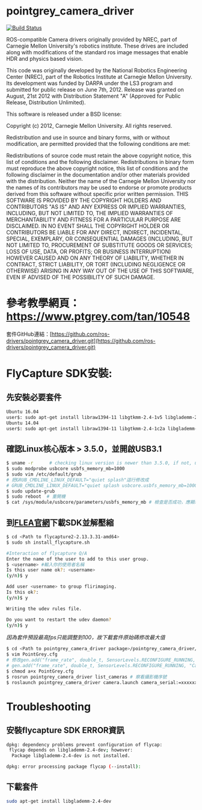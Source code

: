 pointgrey_camera_driver
=======================

[![Build Status](https://travis-ci.org/ros-drivers/pointgrey_camera_driver.png?branch=master)](https://travis-ci.org/ros-drivers/pointgrey_camera_driver)

ROS-compatible Camera drivers originally provided by NREC, part of Carnegie Mellon University's robotics institute.
These drives are included along with modifications of the standard ros image messages that enable HDR and physics based vision.

This code was originally developed by the National Robotics Engineering Center (NREC), part of the Robotics Institute at Carnegie Mellon University. Its development was funded by DARPA under the LS3 program and submitted for public release on June 7th, 2012. Release was granted on August, 21st 2012 with Distribution Statement "A" (Approved for Public Release, Distribution Unlimited).

This software is released under a BSD license:

Copyright (c) 2012, Carnegie Mellon University. All rights reserved.

Redistribution and use in source and binary forms, with or without modification, are permitted provided that the following conditions are met:

Redistributions of source code must retain the above copyright notice, this list of conditions and the following disclaimer.
Redistributions in binary form must reproduce the above copyright notice, this list of conditions and the following disclaimer in the documentation and/or other materials provided with the distribution.
Neither the name of the Carnegie Mellon University nor the names of its contributors may be used to endorse or promote products derived from this software without specific prior written permission.
THIS SOFTWARE IS PROVIDED BY THE COPYRIGHT HOLDERS AND CONTRIBUTORS "AS IS" AND ANY EXPRESS OR IMPLIED WARRANTIES, INCLUDING, BUT NOT LIMITED TO, THE IMPLIED WARRANTIES OF MERCHANTABILITY AND FITNESS FOR A PARTICULAR PURPOSE ARE DISCLAIMED. IN NO EVENT SHALL THE COPYRIGHT HOLDER OR CONTRIBUTORS BE LIABLE FOR ANY DIRECT, INDIRECT, INCIDENTAL, SPECIAL, EXEMPLARY, OR CONSEQUENTIAL DAMAGES (INCLUDING, BUT NOT LIMITED TO, PROCUREMENT OF SUBSTITUTE GOODS OR SERVICES; LOSS OF USE, DATA, OR PROFITS; OR BUSINESS INTERRUPTION) HOWEVER CAUSED AND ON ANY THEORY OF LIABILITY, WHETHER IN CONTRACT, STRICT LIABILITY, OR TORT (INCLUDING NEGLIGENCE OR OTHERWISE) ARISING IN ANY WAY OUT OF THE USE OF THIS SOFTWARE, EVEN IF ADVISED OF THE POSSIBILITY OF SUCH DAMAGE.

# 參考教學網頁：https://www.ptgrey.com/tan/10548 
套件GitHub連結：[https://github.com/ros-drivers/pointgrey_camera_driver.git](https://github.com/ros-drivers/pointgrey_camera_driver.git)

# FlyCapture SDK安裝:
## 先安裝必要套件
```bash
Ubuntu 16.04
user$: sudo apt-get install libraw1394-11 libgtkmm-2.4-1v5 libglademm-2.4-1v5 libgtkglextmm-x11-1.2-dev libgtkglextmm-x11-1.2 libusb-1.0-0
Ubuntu 14.04
user$: sudo apt-get install libraw1394-11 libgtkmm-2.4-1c2a libglademm-2.4-1c2a libgtkglextmm-x11-1.2-dev libgtkglextmm-x11-1.2 libusb-1.0-0
```
## 確認Linux核心版本 > 3.5.0，並開啟USB3.1
```bash
$ uname -r      # checking linux version is newer than 3.5.0, if not, upgrade your kernel
$ sudo modprobe usbcore usbfs_memory_mb=1000
$ sudo vim /etc/default/grub
# 把GRUB_CMDLINE_LINUX_DEFAULT="quiet splash"這行修改成
# GRUB_CMDLINE_LINUX_DEFAULT="quiet splash usbcore.usbfs_memory_mb=1000"
$ sudo update-grub
$ sudo reboot  # 重開機
$ cat /sys/module/usbcore/parameters/usbfs_memory_mb # 檢查是否成功，應顯示1000
```
## 到[FLEA官網](https://www.ptgrey.com/support/downloads)下載SDK並解壓縮
```bash
$ cd <Path to flycapture2-2.13.3.31-amd64>
$ sudo sh install_flycapture.sh

#Interaction of flycapture Q/A
Enter the name of the user to add to this user group.
$ <username> #輸入你的使用者名稱
Is this user name ok?: <username>
(y/n)$ y

Add user <username> to group flirimaging.
Is this ok?:
(y/n)$ y

Writing the udev rules file.

Do you want to restart the udev daemon?
(y/n)$ y
```

_因為套件預設最高fps只能調整到100，故下載套件原始碼修改最大值_
```bash
$ cd <Path to pointgrey_camera_driver package>/pointgrey_camera_driver/cfg
$ vim PointGrey.cfg
# 修改gen.add("frame_rate", double_t, SensorLevels.RECONFIGURE_RUNNING, "Camera speed (frames per second).", 7, 0, 100)
# gen.add("frame_rate", double_t, SensorLevels.RECONFIGURE_RUNNING, "Camera speed (frames per second).", 7, 0, 166)
$ chmod a+x PointGrey.cfg
$ rosrun pointgrey_camera_driver list_cameras # 察看攝影機序號
$ roslaunch pointgrey_camera_driver camera.launch camera_serial:=xxxxxxxx
```

# Troubleshooting
## 安裝flycapture SDK ERROR資訊
```bash
dpkg: dependency problems prevent configuration of flycap:
 flycap depends on libglademm-2.4-dev; however:
  Package libglademm-2.4-dev is not installed.

dpkg: error processing package flycap (--install):
```
## 下載套件
```bash
sudo apt-get install libglademm-2.4-dev
```
